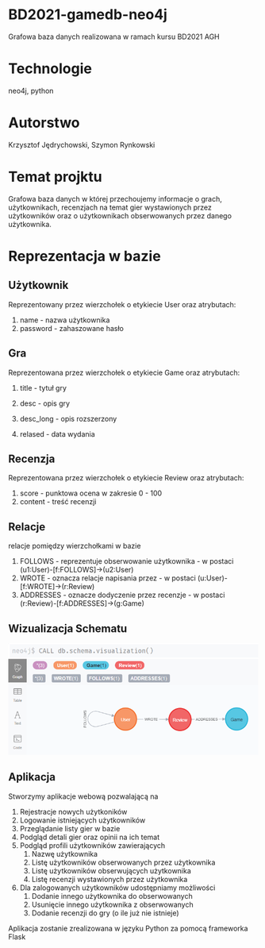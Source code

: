 # BD2021-gamedb-neo4j
Grafowa baza danych realizowana w ramach kursu BD2021 AGH

# Technologie
neo4j, python

# Autorstwo
Krzysztof Jędrychowski,
Szymon Rynkowski

# Temat projktu
Grafowa baza danych w której przechoujemy informacje o grach, użytkownikach, recenzjach na temat gier wystawionych przez użytkowników oraz o użytkownikach obserwowanych przez danego użytkownika.

# Reprezentacja w bazie
## Użytkownik
Reprezentowany przez wierzchołek o etykiecie User oraz atrybutach:
1. name - nazwa użytkownika
2. password - zahaszowane hasło

## Gra 
Reprezentowana przez wierzchołek o etykiecie Game oraz atrybutach:
1. title - tytuł gry
2. desc -  opis gry
3. desc_long - opis rozszerzony

5. relased - data wydania

## Recenzja
Reprezentowana przez wierzchołek o etykiecie Review oraz atrybutach:
1. score - punktowa ocena w zakresie 0 - 100
2. content - treść recenzji

## Relacje
relacje pomiędzy wierzchołkami w bazie
1. FOLLOWS - reprezentuje obserwowanie użytkownika - w postaci (u1:User)-[f:FOLLOWS]->(u2:User)
2. WROTE - oznacza relacje napisania przez -  w postaci (u:User)-[f:WROTE]->(r:Review)
3. ADDRESSES - oznacze dodyczenie przez recenzje - w postaci (r:Review)-[f:ADDRESSES]->(g:Game)

## Wizualizacja Schematu
![Wizualizacja Schematu](/Images/BDschema_vizualization.PNG)

## Aplikacja
Stworzymy aplikacje webową pozwalającą na
1. Rejestracje nowych użytkoników
2. Logowanie istniejących użytkowników
3. Przeglądanie listy gier w bazie
4. Podgląd detali gier oraz opinii na ich temat
5. Podgląd profili użytkowników zawierających
    1. Nazwę użytkownika
    2. Listę użytkowników obserwowanych przez użytkownika
    3. Listę użytkowników obserwujących użytkownika
    4. Listę recenzji wystawionych przez użytkownika
6. Dla zalogowanych użytkowników udostępniamy możliwości
    1. Dodanie innego użytkownika do obserwowanych
    2. Usunięcie innego użytkownika z obserwowanych
    3. Dodanie recenzji do gry (o ile już nie istnieje)

Aplikacja zostanie zrealizowana w języku Python za pomocą frameworka Flask
